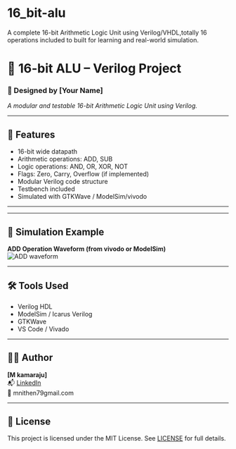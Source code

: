 # 16_bit-alu
A complete 16-bit Arithmetic Logic Unit using Verilog/VHDL,totally 16 operations included to built for learning and real-world simulation.
# 🔧 16-bit ALU – Verilog Project
### 🚀 Designed by [Your Name]  
*A modular and testable 16-bit Arithmetic Logic Unit using Verilog.*

---

## 📌 Features
- 16-bit wide datapath
- Arithmetic operations: ADD, SUB
- Logic operations: AND, OR, XOR, NOT
- Flags: Zero, Carry, Overflow (if implemented)
- Modular Verilog code structure
- Testbench included
- Simulated with GTKWave / ModelSim/vivodo

---


---

## 🧪 Simulation Example

**ADD Operation Waveform (from vivodo or ModelSim)**  
![ADD waveform](waveforms/alu_add_waveform.png)

---

## 🛠️ Tools Used
- Verilog HDL
- ModelSim / Icarus Verilog
- GTKWave
- VS Code / Vivado

---

## 👨‍💻 Author
**[M kamaraju]**  
📬 [LinkedIn](https://www.linkedin.com/in/your-link)  
📧 mnithen79gmail.com

---

## 📄 License
This project is licensed under the MIT License. See [LICENSE](LICENSE) for full details.



